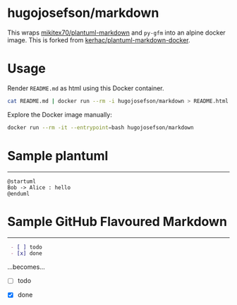 # hugojosefson/markdown

This wraps [mikitex70/plantuml-markdown](https://github.com/mikitex70/plantuml-markdown/) and `py-gfm` into an alpine docker image. This is forked from [kerhac/plantuml-markdown-docker](https://github.com/kerhac/plantuml-markdown-docker).

# Usage

Render `README.md` as html using this Docker container.

```bash
cat README.md | docker run --rm -i hugojosefson/markdown > README.html
```

Explore the Docker image manually:

```bash
docker run --rm -it --entrypoint=bash hugojosefson/markdown
```

# Sample plantuml
---------------
```plantuml
@startuml
Bob -> Alice : hello
@enduml
```

# Sample GitHub Flavoured Markdown
---------------
```markdown
 - [ ] todo
 - [x] done
```

...becomes...

 - [ ] todo
 - [x] done

